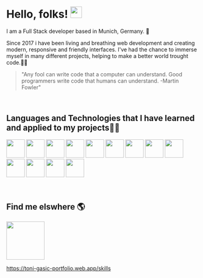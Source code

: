 # Hello, folks! <img src="https://raw.githubusercontent.com/MartinHeinz/MartinHeinz/master/wave.gif" width="30px">

I am a Full Stack developer based in Munich, Germany. <span class="emoji">🥨</span>

Since 2017 i have been living and breathing web development and creating modern, responsive and friendly interfaces. I've had the chance to immerse myself in many different projects, helping to make a better world trought code.<span class="emoji">🌟</span><span class="emoji">🤩</span>

>"Any fool can write code that a computer can understand. Good programmers write code that humans can understand. -Martin Fowler"
<br />

## Languages and Technologies that I have learned and applied to my projects<span class="emoji">👨‍💻</span>

<img src="https://cdn0.iconfinder.com/data/icons/long-shadow-web-icons/512/css-256.png" width="48"> <img src="https://cdn3.iconfinder.com/data/icons/picons-social/57/10-html5-256.png" width="48"> <img src="https://cdn2.iconfinder.com/data/icons/designer-skills/128/code-programming-javascript-software-develop-command-language-256.png" width="48"> <img src="https://cdn4.iconfinder.com/data/icons/logos-3/600/React.js_logo-512.png" width="48"> <img src="https://cdn.worldvectorlogo.com/logos/nodejs-2.svg" width="48"> <img src="https://cdn4.iconfinder.com/data/icons/scripting-and-programming-languages/512/JQuery_logo-256.png" width="48"> <img src="https://cdn3.iconfinder.com/data/icons/popular-services-brands/512/php-256.png" width="48"> <img src="https://cdn4.iconfinder.com/data/icons/logos-brands-5/24/symfony-256.png" width="48"> <img src="https://cdn4.iconfinder.com/data/icons/logos-brands-5/24/postgresql-256.png" width="48"> <img src="https://cdn.worldvectorlogo.com/logos/elasticsearch.svg" width="48"> <img src="https://cdn.worldvectorlogo.com/logos/rabbitmq.svg" width="48"> <img src="https://cdn.worldvectorlogo.com/logos/stripe.svg" width="48"> <img src="https://cdn.worldvectorlogo.com/logos/nginx-1.svg" width="48">

<br />

## Find me elswhere <span class="emoji">🌎</span>

<a href="https://www.linkedin.com/in/tonig0507"><img src="https://cdn1.iconfinder.com/data/icons/company-identity/100/LinkedIn-logo-vector-256.png" width="100"></a>

https://toni-gasic-portfolio.web.app/skills
